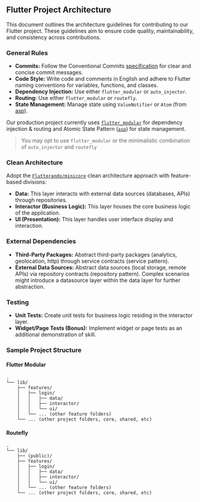 ## Flutter Project Architecture

This document outlines the architecture guidelines for contributing to our Flutter project. These guidelines aim to ensure code quality, maintainability, and consistency across contributions.

### General Rules

* **Commits:** Follow the Conventional Commits [specification](https://www.conventionalcommits.org/en/v1.0.0/) for clear and concise commit messages.
* **Code Style:** Write code and comments in English and adhere to Flutter naming conventions for variables, functions, and classes.
* **Dependency Injection:** Use either `flutter_modular` or `auto_injector`.
* **Routing:** Use either `flutter_modular` or `routefly`.
* **State Management:** Manage state using `ValueNotifier` or `Atom` (from [asp](https://pub.dev/packages/asp)).

Our production project currently uses [`flutter_modular`](https://pub.dev/packages/flutter_modular) for dependency injection & routing and Atomic State Pattern ([`asp`](https://pub.dev/packages/asp)) for state management.

> You may opt to use `flutter_modular` or the minimalistic combination of `auto_injector` and `routefly`

### Clean Architecture

Adopt the [`Flutterando/minicore`](https://github.com/Flutterando/minicore) clean architecture approach with feature-based divisions:

* **Data:** This layer interacts with external data sources (databases, APIs) through repositories.
* **Interactor (Business Logic):** This layer houses the core business logic of the application.
* **UI (Presentation):** This layer handles user interface display and interaction.

### External Dependencies

* **Third-Party Packages:** Abstract third-party packages (analytics, geolocation, http) through service contracts (service pattern).
* **External Data Sources:** Abstract data sources (local storage, remote APIs) via repository contracts (repository pattern). Complex scenarios might introduce a datasource layer within the data layer for further abstraction.

### Testing

* **Unit Tests:** Create unit tests for business logic residing in the interactor layer.
* **Widget/Page Tests (Bonus):** Implement widget or page tests as an additional demonstration of skill.

### Sample Project Structure

#### Flutter Modular

```
.
└── lib/
    ├── features/
    │   ├── login/
    │   │   ├── data/
    │   │   ├── interactor/
    │   │   └── ui/
    │   └── ... (other feature folders)
    └── ... (other project folders, core, shared, etc)
```

#### Routefly

```
.
└── lib/
    ├── (public)/
    ├── features/
    │   ├── login/
    │   │   ├── data/
    │   │   ├── interactor/
    │   │   └── ui/
    │   └── ... (other feature folders)
    └── ... (other project folders, core, shared, etc)
```
